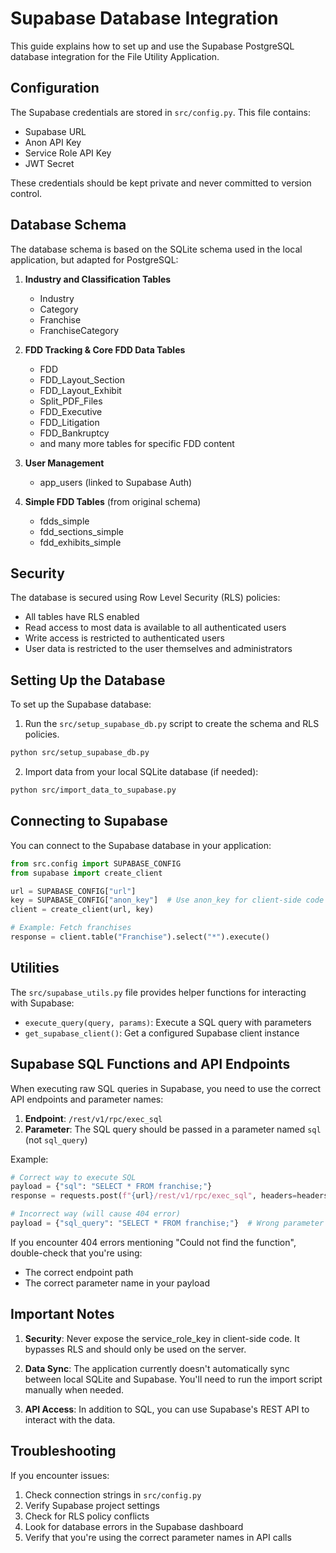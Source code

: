 # Supabase Database Integration

This guide explains how to set up and use the Supabase PostgreSQL database integration for the File Utility Application.

## Configuration

The Supabase credentials are stored in `src/config.py`. This file contains:

- Supabase URL
- Anon API Key
- Service Role API Key
- JWT Secret

These credentials should be kept private and never committed to version control.

## Database Schema

The database schema is based on the SQLite schema used in the local application, but adapted for PostgreSQL:

1. **Industry and Classification Tables**
   - Industry
   - Category
   - Franchise
   - FranchiseCategory

2. **FDD Tracking & Core FDD Data Tables**
   - FDD
   - FDD_Layout_Section
   - FDD_Layout_Exhibit
   - Split_PDF_Files
   - FDD_Executive
   - FDD_Litigation
   - FDD_Bankruptcy
   - and many more tables for specific FDD content

3. **User Management**
   - app_users (linked to Supabase Auth)

4. **Simple FDD Tables** (from original schema)
   - fdds_simple
   - fdd_sections_simple
   - fdd_exhibits_simple

## Security

The database is secured using Row Level Security (RLS) policies:

- All tables have RLS enabled
- Read access to most data is available to all authenticated users
- Write access is restricted to authenticated users
- User data is restricted to the user themselves and administrators

## Setting Up the Database

To set up the Supabase database:

1. Run the `src/setup_supabase_db.py` script to create the schema and RLS policies.

```bash
python src/setup_supabase_db.py
```

2. Import data from your local SQLite database (if needed):

```bash
python src/import_data_to_supabase.py
```

## Connecting to Supabase

You can connect to the Supabase database in your application:

```python
from src.config import SUPABASE_CONFIG
from supabase import create_client

url = SUPABASE_CONFIG["url"]
key = SUPABASE_CONFIG["anon_key"]  # Use anon_key for client-side code
client = create_client(url, key)

# Example: Fetch franchises
response = client.table("Franchise").select("*").execute()
```

## Utilities

The `src/supabase_utils.py` file provides helper functions for interacting with Supabase:

- `execute_query(query, params)`: Execute a SQL query with parameters
- `get_supabase_client()`: Get a configured Supabase client instance

## Supabase SQL Functions and API Endpoints

When executing raw SQL queries in Supabase, you need to use the correct API endpoints and parameter names:

1. **Endpoint**: `/rest/v1/rpc/exec_sql`
2. **Parameter**: The SQL query should be passed in a parameter named `sql` (not `sql_query`)

Example:
```python
# Correct way to execute SQL
payload = {"sql": "SELECT * FROM franchise;"}
response = requests.post(f"{url}/rest/v1/rpc/exec_sql", headers=headers, json=payload)

# Incorrect way (will cause 404 error)
payload = {"sql_query": "SELECT * FROM franchise;"}  # Wrong parameter name
```

If you encounter 404 errors mentioning "Could not find the function", double-check that you're using:
- The correct endpoint path
- The correct parameter name in your payload

## Important Notes

1. **Security**: Never expose the service_role_key in client-side code. It bypasses RLS and should only be used on the server.

2. **Data Sync**: The application currently doesn't automatically sync between local SQLite and Supabase. You'll need to run the import script manually when needed.

3. **API Access**: In addition to SQL, you can use Supabase's REST API to interact with the data.

## Troubleshooting

If you encounter issues:

1. Check connection strings in `src/config.py`
2. Verify Supabase project settings
3. Check for RLS policy conflicts
4. Look for database errors in the Supabase dashboard
5. Verify that you're using the correct parameter names in API calls 